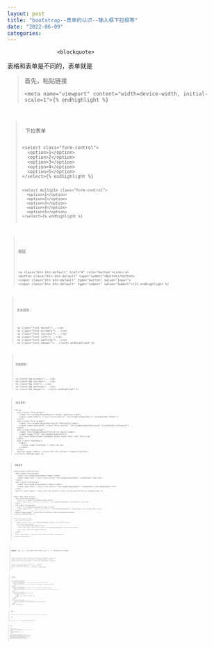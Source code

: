 ```yaml
---
layout: post
title: "bootstrap--表单的认识--输入框下拉框等"
date: "2022-06-09"
categories: 
---
```


                    <blockquote>
 表格和表单是不同的，表单就是
</blockquote> 
<blockquote>
 首先，粘贴链接 
 <pre><code class="language-html">&lt;meta name="viewport" content="width=device-width, initial-scale=1"&gt;{% endhighlight %} 
</blockquote> 
<blockquote>
 下拉表单 
 <pre><code class="language-html">&lt;select class="form-control"&gt;
  &lt;option&gt;1&lt;/option&gt;
  &lt;option&gt;2&lt;/option&gt;
  &lt;option&gt;3&lt;/option&gt;
  &lt;option&gt;4&lt;/option&gt;
  &lt;option&gt;5&lt;/option&gt;
&lt;/select&gt;{% endhighlight %} 
 <pre><code class="language-html">&lt;select multiple class="form-control"&gt;
  &lt;option&gt;1&lt;/option&gt;
  &lt;option&gt;2&lt;/option&gt;
  &lt;option&gt;3&lt;/option&gt;
  &lt;option&gt;4&lt;/option&gt;
  &lt;option&gt;5&lt;/option&gt;
&lt;/select&gt;{% endhighlight %} 
</blockquote> 
<blockquote> 
 <p>按钮</p> 
 <pre><code class="language-html">&lt;a class="btn btn-default" href="#" role="button"&gt;Link&lt;/a&gt;
&lt;button class="btn btn-default" type="submit"&gt;Button&lt;/button&gt;
&lt;input class="btn btn-default" type="button" value="Input"&gt;
&lt;input class="btn btn-default" type="submit" value="Submit"&gt;+{% endhighlight %} 
</blockquote> 
<blockquote> 
 <p>文本颜色：</p> 
 <pre><code class="language-html">&lt;p class="text-muted"&gt;...&lt;/p&gt;
&lt;p class="text-primary"&gt;...&lt;/p&gt;
&lt;p class="text-success"&gt;...&lt;/p&gt;
&lt;p class="text-info"&gt;...&lt;/p&gt;
&lt;p class="text-warning"&gt;...&lt;/p&gt;
&lt;p class="text-danger"&gt;...&lt;/p&gt;{% endhighlight %} 
</blockquote> 
<blockquote> 
 <p>背景颜色：</p> 
 <pre><code class="language-html">&lt;p class="bg-primary"&gt;...&lt;/p&gt;
&lt;p class="bg-success"&gt;...&lt;/p&gt;
&lt;p class="bg-info"&gt;...&lt;/p&gt;
&lt;p class="bg-warning"&gt;...&lt;/p&gt;
&lt;p class="bg-danger"&gt;...&lt;/p&gt;{% endhighlight %} 
</blockquote> 
<blockquote>
 基本表单： 
 <pre><code class="language-html">&lt;form&gt;
  &lt;div class="form-group"&gt;
    &lt;label for="exampleInputEmail1"&gt;Email address&lt;/label&gt;
    &lt;input type="email" class="form-control" id="exampleInputEmail1" placeholder="Email"&gt;
  &lt;/div&gt;
  &lt;div class="form-group"&gt;
    &lt;label for="exampleInputPassword1"&gt;Password&lt;/label&gt;
    &lt;input type="password" class="form-control" id="exampleInputPassword1" placeholder="Password"&gt;
  &lt;/div&gt;
  &lt;div class="form-group"&gt;
    &lt;label for="exampleInputFile"&gt;File input&lt;/label&gt;
    &lt;input type="file" id="exampleInputFile"&gt;
    &lt;p class="help-block"&gt;Example block-level help text here.&lt;/p&gt;
  &lt;/div&gt;
  &lt;div class="checkbox"&gt;
    &lt;label&gt;
      &lt;input type="checkbox"&gt; Check me out
    &lt;/label&gt;
  &lt;/div&gt;
  &lt;button type="submit" class="btn btn-default"&gt;Submit&lt;/button&gt;
&lt;/form&gt;{% endhighlight %} 
</blockquote> 
<blockquote>
 内联表单 
 <pre><code class="language-html">&lt;form class="form-inline"&gt;
  &lt;div class="form-group"&gt;
    &lt;label for="exampleInputName2"&gt;Name&lt;/label&gt;
    &lt;input type="text" class="form-control" id="exampleInputName2" placeholder="Jane Doe"&gt;
  &lt;/div&gt;
  &lt;div class="form-group"&gt;
    &lt;label for="exampleInputEmail2"&gt;Email&lt;/label&gt;
    &lt;input type="email" class="form-control" id="exampleInputEmail2" placeholder="jane.doe@example.com"&gt;
  &lt;/div&gt;
  &lt;button type="submit" class="btn btn-default"&gt;Send invitation&lt;/button&gt;{% endhighlight %} 
 <pre><code class="language-html">&lt;form class="form-inline"&gt;
  &lt;div class="form-group"&gt;
    &lt;label for="exampleInputName2"&gt;Name&lt;/label&gt;
    &lt;input type="text" class="form-control" id="exampleInputName2" placeholder="Jane Doe"&gt;
  &lt;/div&gt;
  &lt;div class="form-group"&gt;
    &lt;label for="exampleInputEmail2"&gt;Email&lt;/label&gt;
    &lt;input type="email" class="form-control" id="exampleInputEmail2" placeholder="jane.doe@example.com"&gt;
  &lt;/div&gt;
  &lt;button type="submit" class="btn btn-default"&gt;Send invitation&lt;/button&gt;
&lt;/form&gt;{% endhighlight %} 
 <pre><code class="language-html">&lt;form class="form-inline"&gt;
  &lt;div class="form-group"&gt;
    &lt;label class="sr-only" for="exampleInputAmount"&gt;Amount (in dollars)&lt;/label&gt;
    &lt;div class="input-group"&gt;
      &lt;div class="input-group-addon"&gt;$&lt;/div&gt;
      &lt;input type="text" class="form-control" id="exampleInputAmount" placeholder="Amount"&gt;
      &lt;div class="input-group-addon"&gt;.00&lt;/div&gt;
    &lt;/div&gt;
  &lt;/div&gt;
  &lt;button type="submit" class="btn btn-primary"&gt;Transfer cash&lt;/button&gt;
&lt;/form&gt;{% endhighlight %} 
</blockquote> 
<blockquote> 
 <p><strong>调整宽高：</strong> 通过 <code>.input-lg</code> 类似的类可以为控件设置高度，通过 <code>.col-lg-*</code> 类似的类可以为控件设置宽度。</p> 
 <pre><code class="language-html">&lt;input class="form-control input-lg" type="text" placeholder=".input-lg"&gt;
&lt;input class="form-control" type="text" placeholder="Default input"&gt;
&lt;input class="form-control input-sm" type="text" placeholder=".input-sm"&gt;

&lt;select class="form-control input-lg"&gt;...&lt;/select&gt;
&lt;select class="form-control"&gt;...&lt;/select&gt;
&lt;select class="form-control input-sm"&gt;...&lt;/select&gt;{% endhighlight %} 
</blockquote> 
<blockquote>
 水平表单 
 <pre><code class="language-html">&lt;form class="form-horizontal"&gt;
  &lt;div class="form-group"&gt;
    &lt;label for="inputEmail3" class="col-sm-2 control-label"&gt;Email&lt;/label&gt;
    &lt;div class="col-sm-10"&gt;
      &lt;input type="email" class="form-control" id="inputEmail3" placeholder="Email"&gt;
    &lt;/div&gt;
  &lt;/div&gt;
  &lt;div class="form-group"&gt;
    &lt;label for="inputPassword3" class="col-sm-2 control-label"&gt;Password&lt;/label&gt;
    &lt;div class="col-sm-10"&gt;
      &lt;input type="password" class="form-control" id="inputPassword3" placeholder="Password"&gt;
    &lt;/div&gt;
  &lt;/div&gt;
  &lt;div class="form-group"&gt;
    &lt;div class="col-sm-offset-2 col-sm-10"&gt;
      &lt;div class="checkbox"&gt;
        &lt;label&gt;
          &lt;input type="checkbox"&gt; Remember me
        &lt;/label&gt;
      &lt;/div&gt;
    &lt;/div&gt;
  &lt;/div&gt;
  &lt;div class="form-group"&gt;
    &lt;div class="col-sm-offset-2 col-sm-10"&gt;
      &lt;button type="submit" class="btn btn-default"&gt;Sign in&lt;/button&gt;
    &lt;/div&gt;
  &lt;/div&gt;
&lt;/form&gt;{% endhighlight %} 
 <p></p> 
</blockquote> 
<blockquote>
 输入框 
 <pre><code class="language-html">&lt;input type="text" class="form-control" placeholder="Text input"&gt;{% endhighlight %} 
 <p>文本框</p> 
 <pre><code class="language-html">&lt;textarea class="form-control" rows="3"&gt;&lt;/textarea&gt;{% endhighlight %} 
</blockquote> 
<blockquote> 
 <p>单选多选</p> 
 <pre><code class="language-html">&lt;div class="checkbox"&gt;
  &lt;label&gt;
    &lt;input type="checkbox" value=""&gt;
    Option one is this and that&amp;mdash;be sure to include why it's great
  &lt;/label&gt;
&lt;/div&gt;
&lt;div class="checkbox disabled"&gt;
  &lt;label&gt;
    &lt;input type="checkbox" value="" disabled&gt;
    Option two is disabled
  &lt;/label&gt;
&lt;/div&gt;

&lt;div class="radio"&gt;
  &lt;label&gt;
    &lt;input type="radio" name="optionsRadios" id="optionsRadios1" value="option1" checked&gt;
    Option one is this and that&amp;mdash;be sure to include why it's great
  &lt;/label&gt;
&lt;/div&gt;
&lt;div class="radio"&gt;
  &lt;label&gt;
    &lt;input type="radio" name="optionsRadios" id="optionsRadios2" value="option2"&gt;
    Option two can be something else and selecting it will deselect option one
  &lt;/label&gt;
&lt;/div&gt;
&lt;div class="radio disabled"&gt;
  &lt;label&gt;
    &lt;input type="radio" name="optionsRadios" id="optionsRadios3" value="option3" disabled&gt;
    Option three is disabled
  &lt;/label&gt;
&lt;/div&gt;{% endhighlight %} 
 <p></p> 
</blockquote>
                
